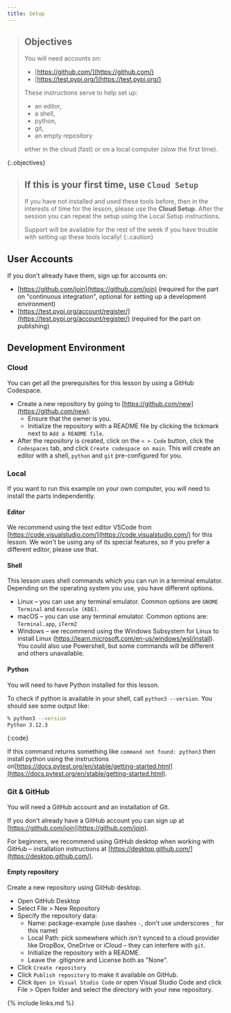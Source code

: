 ```yaml
---
title: Setup
---
```


> ## Objectives
> You will need accounts on:
> - [https://github.com/](https://github.com/)
> - [https://test.pypi.org/](https://test.pypi.org/)
>
> These instructions serve to help set up:
> - an editor,
> - a shell,
> - python,
> - git,
> - an empty repository
>
> either in the cloud (fast) or on a local computer (slow the first time).
>
{:.objectives}


> ## If this is your first time, use `Cloud Setup`
> If you have not installed and used these tools before, then in the interests of time for the lesson, please use the **Cloud Setup**. After the session you can repeat the setup using the Local Setup instructions.
>
> Support will be available for the rest of the week if you have trouble with setting up these tools locally!
{:.caution}

## User Accounts

If you don't already have them, sign up for accounts on:

- [https://github.com/join](https://github.com/join) (required for the part on "continuous integration", optional for setting up a development environment)
- [https://test.pypi.org/account/register/](https://test.pypi.org/account/register/) (required for the part on publishing)

## Development Environment

### Cloud

You can get all the prerequisites for this lesson by using a GitHub Codespace.

- Create a new repository by going to [https://github.com/new](https://github.com/new).
  - Ensure that the owner is you.
  - Initialize the repository with a README file by clicking the tickmark next to `Add a README file`.
- After the repository is created, click on the `< > Code` button, click the `Codespaces` tab, and click `Create codespace on main`. This will create an editor with a shell, `python` and `git` pre-configured for you.

### Local

If you want to run this example on your own computer, you will need to install the parts independently.

#### Editor

We recommend using the text editor VSCode from [https://code.visualstudio.com/](https://code.visualstudio.com/) for this lesson. We won't be using any of its special features, so if you prefer a different editor, please use that.

#### Shell

This lesson uses shell commands which you can run in a terminal emulator. Depending on the operating system you use, you have different options.
- Linux – you can use any terminal emulator. Common options are `GNOME Terminal` and `Konsole (KDE)`.
- macOS – you can use any terminal emulator. Common options are: `Terminal.app`, `iTerm2`
- Windows – we recommend using the Windows Subsystem for Linux to install Linux (https://learn.microsoft.com/en-us/windows/wsl/install). You could also use Powershell, but some commands will be different and others unavailable.

#### Python

You will need to have Python installed for this lesson.

To check if python is available in your shell, call `python3 --version`. You should see some output like:

```bash
% python3 --version
Python 3.12.3
```
{:code}

If this command returns something like `command not found: python3` then install python using the instructions on[https://docs.pytest.org/en/stable/getting-started.html](https://docs.pytest.org/en/stable/getting-started.html).

### Git & GitHub

You will need a GitHub account and an installation of Git.

If you don't already have a GitHub account you can sign up at [https://github.com/join](https://github.com/join).

For beginners, we recommend using GitHub desktop when working with GitHub – installation instructions at [https://desktop.github.com/](https://desktop.github.com/).

#### Empty repository

Create a new repository using GitHub desktop.
- Open GitHub Desktop
- Select File > New Repository
- Specify the repository data:
  - Name: package-example (use dashes `-`, don't use underscores `_` for this name)
  - Local Path: pick somewhere which _isn't_ synced to a cloud provider like DropBox, OneDrive or iCloud – they can interfere with `git`.
  - Initialize the repository with a README.
  - Leave the .gitignore and License both as "None".
- Click `Create repository`
- Click `Publish repository` to make it available on GitHub.
- Click `Open in Visual Studio Code` _or_ open Visual Studio Code and click File > Open folder and select the directory with your new repository.

{% include links.md %}
